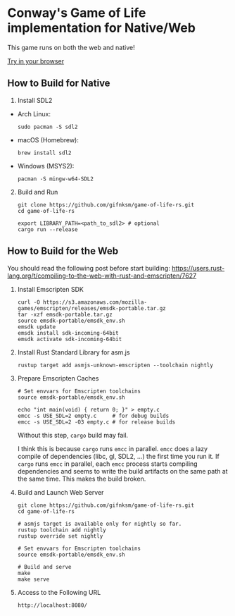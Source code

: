 # Conway's Game of Life implementation for Native/Web

This game runs on both the web and native!

[Try in your browser](https://gifnksm.github.io/game-of-life-rs/)

## How to Build for Native

1. Install SDL2

  * Arch Linux:

    ```
    sudo pacman -S sdl2
    ```

  * macOS (Homebrew):

    ```
    brew install sdl2
    ```

  * Windows (MSYS2):

    ```
    pacman -S mingw-w64-SDL2
    ```

2. Build and Run

   ```
   git clone https://github.com/gifnksm/game-of-life-rs.git
   cd game-of-life-rs

   export LIBRARY_PATH=<path_to_sdl2> # optional
   cargo run --release
   ```

## How to Build for the Web

You should read the following post before start building:
https://users.rust-lang.org/t/compiling-to-the-web-with-rust-and-emscripten/7627

1. Install Emscripten SDK

   ```
   curl -O https://s3.amazonaws.com/mozilla-games/emscripten/releases/emsdk-portable.tar.gz
   tar -xzf emsdk-portable.tar.gz
   source emsdk-portable/emsdk_env.sh
   emsdk update
   emsdk install sdk-incoming-64bit
   emsdk activate sdk-incoming-64bit
   ```

2. Install Rust Standard Library for asm.js

   ```
   rustup target add asmjs-unknown-emscripten --toolchain nightly
   ```

3. Prepare Emscripten Caches

   ```
   # Set envvars for Emscripten toolchains
   source emsdk-portable/emsdk_env.sh

   echo "int main(void) { return 0; }" > empty.c
   emcc -s USE_SDL=2 empty.c     # for debug builds
   emcc -s USE_SDL=2 -O3 empty.c # for release builds
   ```

   Without this step, `cargo` build may fail.

   I think this is because `cargo` runs `emcc` in parallel.
   `emcc` does a lazy compile of dependencies (libc, gl, SDL2, ...) the first time you run it.
   If `cargo` runs `emcc` in parallel, each `emcc` process starts compiling dependencies and
   seems to write the build artifacts on the same path at the same time.
   This makes the build broken.

4. Build and Launch Web Server

   ```
   git clone https://github.com/gifnksm/game-of-life-rs.git
   cd game-of-life-rs

   # asmjs target is available only for nightly so far.
   rustup toolchain add nightly
   rustup override set nightly

   # Set envvars for Emscripten toolchains
   source emsdk-portable/emsdk_env.sh

   # Build and serve
   make
   make serve
   ```

5. Access to the Following URL

   ```
   http://localhost:8080/
   ```
